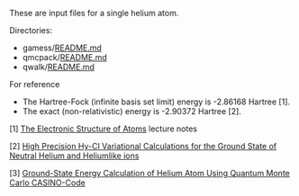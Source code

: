 These are input files for a single helium atom.


Directories:

* gamess/[README.md](gamess/README.md)  
* qmcpack/[README.md](qmcpack/README.md)  
* qwalk/[README.md](qwalk/README.md)  

For reference

* The Hartree-Fock (infinite basis set limit) energy is -2.86168 Hartree [1].
* The exact (non-relativistic) energy is -2.90372 Hartree [2].

[1] [The Electronic Structure of Atoms](http://www2.chem.umd.edu/groups/alexander/teaching/Electronic_structure_atoms.pdf) lecture notes

[2] [High Precision Hy-CI Variational Calculations for the Ground State of Neutral Helium and Heliumlike ions](http://math.nist.gov/mcsd/savg/papers/hehy_ci.ps.gz)

[3] [Ground-State Energy Calculation of Helium Atom Using Quantum Monte Carlo CASINO-Code](http://www.iiste.org/Journals/index.php/APTA/article/download/24612/25214)
